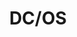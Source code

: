 ---
codehost: https://github.com/https://github.com/dcos
logohandle: dcosio
sort: dcos
title: DC/OS
twitter: https://x.com/dcos
website: https://dcos.io/
wikipedia: https://en.wikipedia.org/wiki/Mesosphere,_Inc.#Datacenter_Operating_System
---